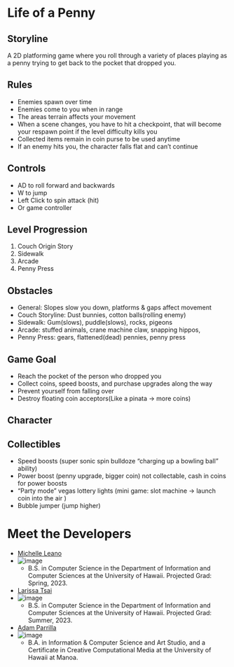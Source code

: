 # Life of a Penny

## Storyline
A 2D platforming game where you roll through a variety of places playing as a penny trying to get back to the pocket that dropped you.

## Rules
- Enemies spawn over time
- Enemies come to you when in range
- The areas terrain affects your movement
- When a scene changes, you have to hit a checkpoint, that will become your respawn point if the level difficulty kills you
- Collected items remain in coin purse to be used anytime
- If an enemy hits you, the character falls flat and can’t continue

## Controls
- AD to roll forward and backwards
- W to jump
- Left Click to spin attack (hit)
- Or game controller

## Level Progression
1. Couch Origin Story
2. Sidewalk
3. Arcade
4. Penny Press

## Obstacles
- General: Slopes slow you down, platforms & gaps affect movement
- Couch Storyline: Dust bunnies, cotton balls(rolling enemy)
- Sidewalk: Gum(slows), puddle(slows), rocks, pigeons
- Arcade: stuffed animals, crane machine claw, snapping hippos, 
- Penny Press: gears, flattened(dead) pennies, penny press

## Game Goal
- Reach the pocket of the person who dropped you
- Collect coins, speed boosts, and purchase upgrades along the way
- Prevent yourself from falling over
- Destroy floating coin acceptors(Like a pinata → more coins)

## Character


## Collectibles
- Speed boosts (super sonic spin bulldoze “charging up a bowling ball” ability)
- Power boost (penny upgrade, bigger coin) 
not collectable, cash in coins for power boosts
- “Party mode” vegas lottery lights (mini game: slot machine → launch coin into the air ) 
- Bubble jumper (jump higher)

# Meet the Developers
- [Michelle Leano]([portfolio](https://michnotmeesh.github.io/))
- ![image](https://user-images.githubusercontent.com/70196126/220595894-4fee0492-1bb3-4315-81ad-0769d960e710.png)
  - B.S. in Computer Science in the Department of Information and Computer Sciences at the University of Hawaii. Projected Grad: Spring, 2023.
- [Larissa Tsai]([portfolio](https://larissa-tsai.github.io/))
- ![image](https://user-images.githubusercontent.com/70196126/220595771-d6f11b30-a6a4-4654-a11c-15ce3d19aeb5.png)
  - B.S. in Computer Science in the Department of Information and Computer Sciences at the University of Hawaii. Projected Grad: Summer, 2023.
- [Adam Parrilla]([portfolio](https://adamjparrilla.github.io/))
- ![image](https://user-images.githubusercontent.com/70196126/220595709-16679a04-8f20-46ab-ad22-e21d0a3b2e18.png)
  - B.A. in Information & Computer Science and Art Studio, and a Certificate in Creative Computational Media at the University of Hawaii at Manoa.
